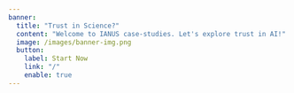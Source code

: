 ```yaml
---
banner:
  title: "Trust in Science?"
  content: "Welcome to IANUS case-studies. Let's explore trust in AI!"
  image: /images/banner-img.png
  button:
    label: Start Now
    link: "/"
    enable: true
---
```

